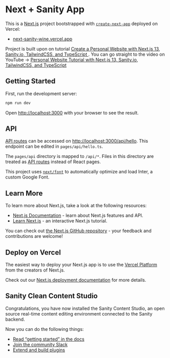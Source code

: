 # Next + Sanity App

This is a [Next.js](https://nextjs.org/) project bootstrapped with [`create-next-app`](https://github.com/vercel/next.js/tree/canary/packages/create-next-app) deployed on Vercel:

- [next-sanity-wine.vercel.app](https://next-sanity-wine.vercel.app/)

Project is built upon on tutorial [Create a Personal Website with Next.js 13, Sanity.io, TailwindCSS, and TypeScript
]. You can go straight to the video on YouTube -> [Personal Website Tutorial with Next.js 13, Sanity.io, TailwindCSS, and TypeScript](https://youtu.be/OcTPaUfay5I)

## Getting Started

First, run the development server:

```bash
npm run dev
```

Open [http://localhost:3000](http://localhost:3000) with your browser to see the result.

## API
[API routes](https://nextjs.org/docs/api-routes/introduction) can be accessed on [http://localhost:3000/api/hello](http://localhost:3000/api/hello). This endpoint can be edited in `pages/api/hello.ts`.

The `pages/api` directory is mapped to `/api/*`. Files in this directory are treated as [API routes](https://nextjs.org/docs/api-routes/introduction) instead of React pages.

This project uses [`next/font`](https://nextjs.org/docs/basic-features/font-optimization) to automatically optimize and load Inter, a custom Google Font.

## Learn More

To learn more about Next.js, take a look at the following resources:

- [Next.js Documentation](https://nextjs.org/docs) - learn about Next.js features and API.
- [Learn Next.js](https://nextjs.org/learn) - an interactive Next.js tutorial.

You can check out [the Next.js GitHub repository](https://github.com/vercel/next.js/) - your feedback and contributions are welcome!

## Deploy on Vercel

The easiest way to deploy your Next.js app is to use the [Vercel Platform](https://vercel.com/new?utm_medium=default-template&filter=next.js&utm_source=create-next-app&utm_campaign=create-next-app-readme) from the creators of Next.js.

Check out our [Next.js deployment documentation](https://nextjs.org/docs/deployment) for more details.

## Sanity Clean Content Studio

Congratulations, you have now installed the Sanity Content Studio, an open source real-time content editing environment connected to the Sanity backend.

Now you can do the following things:

- [Read “getting started” in the docs](https://www.sanity.io/docs/introduction/getting-started?utm_source=readme)
- [Join the community Slack](https://slack.sanity.io/?utm_source=readme)
- [Extend and build plugins](https://www.sanity.io/docs/content-studio/extending?utm_source=readme)

[Create a Personal Website with Next.js 13, Sanity.io, TailwindCSS, and TypeScript
]:https://www.freecodecamp.org/news/create-a-personal-website-with-next-js-13-sanity-io-tailwindcss-and-typescript/
